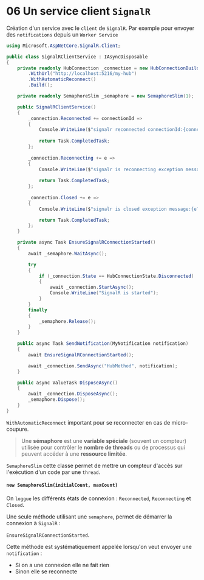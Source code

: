 # 06 Un service client `SignalR`

Création d'un service avec le `client` de `SignalR`. Par exemple pour envoyer des `notifications` depuis un `Worker Service`

```cs
using Microsoft.AspNetCore.SignalR.Client;

public class SignalRClientService : IAsyncDisposable
{
    private readonly HubConnection _connection = new HubConnectionBuilder()
        .WithUrl("http://localhost:5216/my-hub")
        .WithAutomaticReconnect()
        .Build();

    private readonly SemaphoreSlim _semaphore = new SemaphoreSlim(1);

    public SignalRClientService()
    {
        _connection.Reconnected += connectionId =>
        {
            Console.WriteLine($"signalr reconnected connectionId:{connectionId}");
        
            return Task.CompletedTask;
        };
        
        _connection.Reconnecting += e =>
        {
            Console.WriteLine($"signalr is reconnecting exception message:{e?.Message}");
        
            return Task.CompletedTask;
        };
        
        _connection.Closed += e =>
        {
            Console.WriteLine($"signalr is closed exception message:{e?.Message}");

            return Task.CompletedTask;
        };
    }

    private async Task EnsureSignalRConnectionStarted()
    {
        await _semaphore.WaitAsync();

        try
        {
            if (_connection.State == HubConnectionState.Disconnected)
            {
                await _connection.StartAsync();
                Console.WriteLine("SignalR is started");
            }
        }
        finally
        {
            _semaphore.Release();
        }
    }

    public async Task SendNotification(MyNotification notification)
    {
        await EnsureSignalRConnectionStarted();

        await _connection.SendAsync("HubMethod", notification);
    }

    public async ValueTask DisposeAsync()
    {
        await _connection.DisposeAsync();
        _semaphore.Dispose();
    }
}
```

`WithAutomaticReconnect` important pour se reconnecter en cas de micro-coupure.

> Une **sémaphore** est une **variable spéciale** (souvent un compteur) utilisée pour contrôler le **nombre de threads** ou de processus qui peuvent accéder à une **ressource limitée**.

`SemaphoreSlim` cette classe permet de mettre un compteur d'accès sur l'exécution d'un code par une `thread`. 

#### `new SemaphoreSlim(initialCount, maxCount)`

On `loggue` les différents états de connexion : `Reconnected`, `Reconnecting` et `Closed`.

Une seule méthode utilisant une `semaphore`, permet de démarrer la connexion à `SignalR` : 

`EnsureSignalRConnectionStarted`.

Cette méthode est systématiquement appelée lorsqu'on veut envoyer une `notification` :

- Si on a une connexion elle ne fait rien
- Sinon elle se reconnecte
